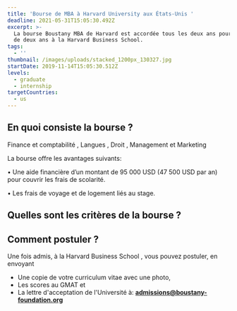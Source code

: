 ```yaml
---
title: 'Bourse de MBA à Harvard University aux États-Unis '
deadline: 2021-05-31T15:05:30.492Z
excerpt: >-
  La bourse Boustany MBA de Harvard est accordée tous les deux ans pour un cours
  de deux ans à la Harvard Business School.
tags:
  - ''
thumbnail: /images/uploads/stacked_1200px_130327.jpg
startDate: 2019-11-14T15:05:30.512Z
levels:
  - graduate
  - internship
targetCountries:
  - us
---
```

## En quoi consiste la bourse ?

Finance et comptabilité , Langues , Droit , Management et Marketing

La bourse offre les avantages suivants:

• Une aide financière d’un montant de 95 000 USD (47 500 USD par an) pour couvrir les frais de scolarité.

• Les frais de voyage et de logement liés au stage.



## Quelles sont les critères de la bourse ?

## Comment postuler ?

 Une fois admis, à la Harvard Business School , vous pouvez postuler, en envoyant

* Une copie de votre curriculum vitae avec une photo, 
* Les scores au GMAT et 
* La lettre d'acceptation de l'Université à: **admissions@boustany-foundation.org**
